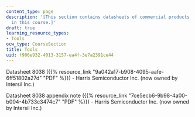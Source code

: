```yaml
---
content_type: page
description: '[This section contains datasheets of commercial products which are studied
  in this course.]'
draft: true
learning_resource_types:
- Tools
ocw_type: CourseSection
title: Tools
uid: f906e932-4013-3157-ea4f-3e7a2391ce44
---
```

Datasheet 8038 ({{% resource_link "9a042a17-b908-4095-aafe-6ff51802a27d" "PDF" %}}) - Harris Semiconductor Inc. (now owned by Intersil Inc.)

Datasheet 8038 appendix note ({{% resource_link "7ce5ecb6-9b98-4a00-b004-4b733c3474c7" "PDF" %}}) - Harris Semiconductor Inc. (now owned by Intersil Inc.)